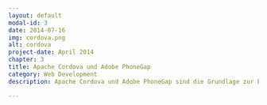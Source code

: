 ```yaml
---
layout: default
modal-id: 3
date: 2014-07-16
img: cordova.png
alt: cordova
project-date: April 2014
chapter: 3
title: Apache Cordova und Adobe PhoneGap
category: Web Development
description: Apache Cordova und Adobe PhoneGap sind die Grundlage zur Erstellung mobiler Apps mit Webtechnologien, wie JavaScript, HTML5 und CSS3. Sie stellen die Schnittstelle zwischen hybridem App-Code und nativen Funktionalitäten des Gerätes dar.

---
```

